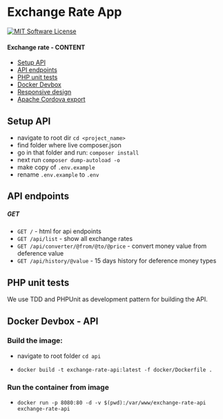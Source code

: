 # Exchange Rate App

[![MIT Software License](https://img.shields.io/badge/license-MIT-blue.svg?style=flat-square)](LICENSE.md)


#### Exchange rate - CONTENT

* [Setup API](#setup-api)
* [API endpoints](#api-endpoints)
* [PHP unit tests](#php-unit-tests)
* [Docker Devbox](#docker-devbox---api)
* [Responsive design](#responsive-design)
* [Apache Cordova export](#apache-cordova-export)

## Setup API
- navigate to root dir `cd <project_name>`
- find folder where live composer.json
- go in that folder and run: `composer install`
- next run `composer dump-autoload -o`
- make copy of `.env.example`
- rename `.env.example` to `.env`


## API endpoints
##### GET
- `GET /` - html for api endpoints
- `GET /api/list` - show all exchange rates
- `GET /api/converter/@from/@to/@price` - convert money value from deference value 
- `GET /api/history/@value` - 15 days history for deference money types

## PHP unit tests
We use TDD and PHPUnit as development pattern for building the API.

## Docker Devbox - API

### Build the image:

- navigate to root folder `cd api`

- `docker build -t exchange-rate-api:latest -f docker/Dockerfile .`

### Run the container from image

- `docker run -p 8080:80 -d -v $(pwd):/var/www/exchange-rate-api exchange-rate-api`